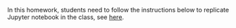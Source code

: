 In this homework, students need to follow the instructions below to 
replicate Jupyter notebook in the class, see [here](../src/first_notebook_v01.ipynb).
